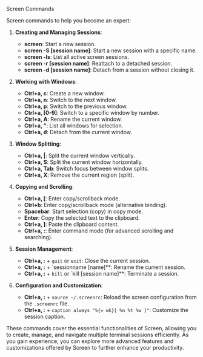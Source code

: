 Screen Commands

Screen commands to help you become an expert:

1. **Creating and Managing Sessions**:
   - **screen**: Start a new session.
   - **screen -S [session name]**: Start a new session with a specific name.
   - **screen -ls**: List all active screen sessions.
   - **screen -r [session name]**: Reattach to a detached session.
   - **screen -d [session name]**: Detach from a session without closing it.

2. **Working with Windows**:
   - **Ctrl+a, c**: Create a new window.
   - **Ctrl+a, n**: Switch to the next window.
   - **Ctrl+a, p**: Switch to the previous window.
   - **Ctrl+a, [0-9]**: Switch to a specific window by number.
   - **Ctrl+a, A**: Rename the current window.
   - **Ctrl+a, "**: List all windows for selection.
   - **Ctrl+a, d**: Detach from the current window.

3. **Window Splitting**:
   - **Ctrl+a, |**: Split the current window vertically.
   - **Ctrl+a, S**: Split the current window horizontally.
   - **Ctrl+a, Tab**: Switch focus between window splits.
   - **Ctrl+a, X**: Remove the current region (split).

4. **Copying and Scrolling**:
   - **Ctrl+a, [**: Enter copy/scrollback mode.
   - **Ctrl+b**: Enter copy/scrollback mode (alternative binding).
   - **Spacebar**: Start selection (copy) in copy mode.
   - **Enter**: Copy the selected text to the clipboard.
   - **Ctrl+a, ]**: Paste the clipboard content.
   - **Ctrl+a, :**: Enter command mode (for advanced scrolling and searching).

5. **Session Management**:
   - **Ctrl+a, :** + `quit` or `exit`: Close the current session.
   - **Ctrl+a, :** + `sessionname [name]**: Rename the current session.
   - **Ctrl+a, :** + `kill` or `kill [session name]**: Terminate a session.

6. **Configuration and Customization**:
   - **Ctrl+a, :** + `source ~/.screenrc`: Reload the screen configuration from the `.screenrc` file.
   - **Ctrl+a, :** + `caption always "%{= wk}[ %n %t %w ]"`: Customize the session caption.

These commands cover the essential functionalities of Screen, allowing you to create, manage, and navigate multiple terminal sessions efficiently. As you gain experience, you can explore more advanced features and customizations offered by Screen to further enhance your productivity.